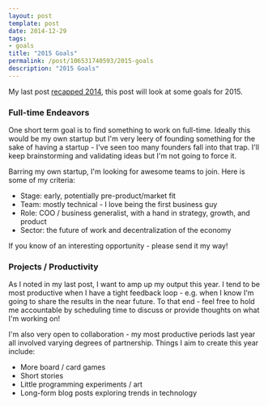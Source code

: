 ```yaml
---
layout: post
template: post
date: 2014-12-29
tags:
- goals
title: "2015 Goals"
permalink: /post/106531740593/2015-goals
description: "2015 Goals"
---
```

My last post [recapped 2014](http://blog.randylubin.com/post/106430683533/2014-recap), this post will look at some goals for 2015.

### Full-time Endeavors

One short term goal is to find something to work on full-time. Ideally this would be my own startup but I'm very leery of founding something for the sake of having a startup  - I've seen too many founders fall into that trap. I'll keep brainstorming and validating ideas but I'm not going to force it.

Barring my own startup, I'm looking for awesome teams to join. Here is some of my criteria:

*  Stage: early, potentially pre-product/market fit
*  Team: mostly technical - I love being the first business guy
*  Role:  COO / business generalist, with a hand in strategy, growth, and product
*  Sector: the future of work and decentralization of the economy 

If you know of an interesting opportunity - please send it my way!

### Projects / Productivity

As I noted in my last post, I want to amp up my output this year. I tend to be most productive when I have a tight feedback loop - e.g. when I know I'm going to share the results in the near future. To that end - feel free to hold me accountable by scheduling time to discuss or provide thoughts on what I'm working on!

I'm also very open to collaboration - my most productive periods last year all involved varying degrees of partnership. Things I aim to create this year include:

*  More board / card games
*  Short stories
*  Little programming experiments / art
*  Long-form blog posts exploring trends in technology

